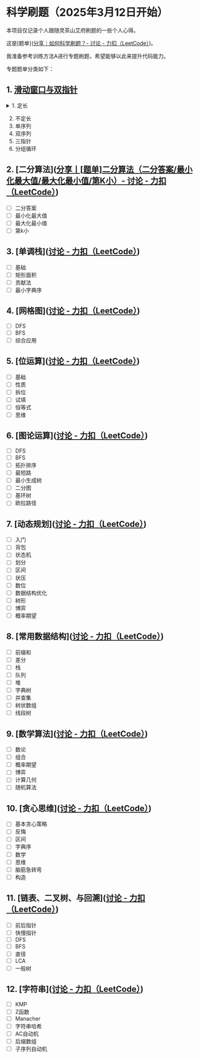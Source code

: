 # 科学刷题（2025年3月12日开始）

本项目仅记录个人跟随灵茶山艾府刷题的一些个人心得。

这是[题单]([分享｜如何科学刷题？- 讨论 - 力扣（LeetCode）](https://leetcode.cn/discuss/post/3141566/ru-he-ke-xue-shua-ti-by-endlesscheng-q3yd/))。

我准备参考训练方法A进行专题刷题，希望能够以此来提升代码能力。

专题题单分类如下：

## 1. [滑动窗口与双指针](https://leetcode.cn/discuss/post/0viNMK/)
<details>
    <summary>1. 定长</summary>
    <ul>
        <li><input type="checkbox" checked> <a href="./Sliding window with double pointer/fixed_length_primary.md">定长滑动窗口（基础题）</a></li>
        <li><input type="checkbox"> <a href="./Sliding window with double pointer/fixed_length_advanced.md">定长滑动窗口（进阶题）</a></li>
        <li><input type="checkbox"> 定长滑动窗口（选做题）</li>
    </ul>
</details>


2. 不定长
3. 单序列
4. 双序列
5. 三指针
6. 分组循环


## 2. [二分算法]([分享丨[题单]二分算法（二分答案/最小化最大值/最大化最小值/第K小）- 讨论 - 力扣（LeetCode）](https://leetcode.cn/discuss/post/3579164/ti-dan-er-fen-suan-fa-er-fen-da-an-zui-x-3rqn/))
- [ ] 二分答案
- [ ] 最小化最大值
- [ ] 最大化最小值
- [ ] 第k小
## 3. [单调栈]([讨论 - 力扣（LeetCode）](https://leetcode.cn/discuss/post/9oZFK9/))
- [ ] 基础
- [ ] 矩形面积
- [ ] 贡献法
- [ ] 最小字典序
## 4. [网格图]([讨论 - 力扣（LeetCode）](https://leetcode.cn/discuss/post/YiXPXW/))
- [ ] DFS
- [ ] BFS
- [ ] 综合应用
## 5. [位运算]([讨论 - 力扣（LeetCode）](https://leetcode.cn/discuss/post/dHn9Vk/))
- [ ] 基础
- [ ] 性质
- [ ] 拆位
- [ ] 试填
- [ ] 恒等式
- [ ] 思维
## 6. [图论运算]([讨论 - 力扣（LeetCode）](https://leetcode.cn/discuss/post/01LUak/))
- [ ] DFS
- [ ] BFS
- [ ] 拓扑排序
- [ ] 最短路
- [ ] 最小生成树
- [ ] 二分图
- [ ] 基环树
- [ ] 欧拉路径
## 7. [动态规划]([讨论 - 力扣（LeetCode）](https://leetcode.cn/discuss/post/tXLS3i/))
- [ ] 入门
- [ ] 背包
- [ ] 状态机
- [ ] 划分
- [ ] 区间
- [ ] 状压
- [ ] 数位
- [ ] 数据结构优化
- [ ] 树形
- [ ] 博弈
- [ ] 概率期望
## 8. [常用数据结构]([讨论 - 力扣（LeetCode）](https://leetcode.cn/discuss/post/mOr1u6/))
- [ ] 前缀和
- [ ] 差分
- [ ] 栈
- [ ] 队列
- [ ] 堆
- [ ] 字典树
- [ ] 并查集
- [ ] 树状数组
- [ ] 线段树
## 9. [数学算法]([讨论 - 力扣（LeetCode）](https://leetcode.cn/discuss/post/IYT3ss/))
- [ ] 数论
- [ ] 组合
- [ ] 概率期望
- [ ] 博弈
- [ ] 计算几何
- [ ] 随机算法
## 10. [贪心思维]([讨论 - 力扣（LeetCode）](https://leetcode.cn/discuss/post/g6KTKL/))
- [ ] 基本贪心策略
- [ ] 反悔
- [ ] 区间
- [ ] 字典序
- [ ] 数学
- [ ] 思维
- [ ] 脑筋急转弯
- [ ] 构造
## 11. [链表、二叉树、与回溯]([讨论 - 力扣（LeetCode）](https://leetcode.cn/discuss/post/g6KTKL/))
- [ ] 前后指针
- [ ] 快慢指针
- [ ] DFS
- [ ] BFS
- [ ] 直径
- [ ] LCA
- [ ] 一般树
## 12. [字符串]([讨论 - 力扣（LeetCode）](https://leetcode.cn/discuss/post/SJFwQI/))
- [ ] KMP
- [ ] Z函数
- [ ] Manacher
- [ ] 字符串哈希
- [ ] AC自动机
- [ ] 后缀数组
- [ ] 子序列自动机